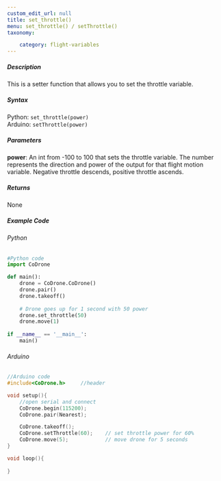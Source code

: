 ```yaml
---
custom_edit_url: null
title: set_throttle()
menu: set_throttle() / setThrottle()
taxonomy:

	category: flight-variables
---
```


##### Description

This is a setter function that allows you to set the throttle variable.

##### Syntax
Python: ```set_throttle(power)```<br />
Arduino: ```setThrottle(power)```

##### Parameters

**power**: An int from -100 to 100 that sets the throttle variable.  The number represents the direction and power of the output for that flight motion variable. Negative throttle descends, positive throttle ascends.

##### Returns

None

##### Example Code
###### Python
```python
#Python code
import CoDrone

def main():
	drone = CoDrone.CoDrone()
	drone.pair()
	drone.takeoff()
	
	# Drone goes up for 1 second with 50 power
	drone.set_throttle(50)
	drone.move(1)
	
if __name__ == '__main__':
	main()

```
###### Arduino
```c
//Arduino code
#include<CoDrone.h>		//header

void setup(){
	//open serial and connect
	CoDrone.begin(115200);
	CoDrone.pair(Nearest);

	CoDrone.takeoff();
	CoDrone.setThrottle(60);	// set throttle power for 60%
	CoDrone.move(5);			// move drone for 5 seconds
}

void loop(){
	
}
	
```